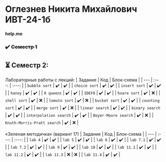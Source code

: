 # Оглезнев Никита Михайлович ИВТ-24-1б

#### help.me

### ✔️ ~~Семестр 1~~ 

## ⏳ **Семестр 2:**


Лабораторные работы с лекций:
| Задание | Код | Блок-схема |
| --- | :---: | :---: |
| `bubble sort` | ✔️  | ✔️ |
| `choice sort` | ✔️  | ✔️ |
| `insert sort` | ✔️  | ✔️ |
| `hanoy` | ✔️  | ✔️ |
| `8 queens` | ✔️  | ✔️ |
| `IDEF0` | ✔️  | ✔️ |
| `hoare sort` | ✔️  | ❌ |
| `shell sort` | ✔️  | ❌ |
| `lomuto sort` | ✔️  | ❌ |
| `bucket sort` | ✔️  | ✔️ |
| `counting sort` | ✔️  | ✔️ |
| `merge sort` | ✔️  | ❌ |
| `linear search` | ✔️  | ✔️ |
| `binary search` | ✔️  | ✔️ |
| `interpolation search` | ✔️  | ✔️ |
| `Boyer-Moore search` | ✔️  | ❌ |
| `Knuth-Morris-Pratt search` | ✔️  | ❌ |




«Зеленая методичка» (вариант 17)
| Задание | Код | Блок-схема |
| --- | :---: | :---: |
| `lab 4` | ✔️  | ✔️ |
| `lab 5` | ✔️  | ✔️ |
| `lab 6` | ✔️  | ✔️ |
| `lab 7.1` | ✔️  | ✔️ |
| `lab 7.2` | ✔️  | ✔️ |
| `lab 9` | ✔️  | ✔️ |
| `lab 10` | ✔️  | ✔️ |
| `lab 11.1` | ✔️  | ✔️ |
| `lab 11.2` | ✔️  | ✔️ |
| `lab 11.3` | ❌  | ❌ |
| `lab 11.4` | ✔️  | ✔️ |
